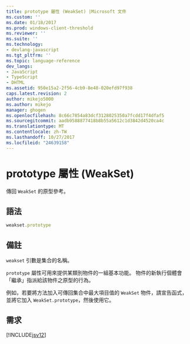 ```yaml
---
title: prototype 屬性 (WeakSet) |Microsoft 文件
ms.custom: ''
ms.date: 01/18/2017
ms.prod: windows-client-threshold
ms.reviewer: ''
ms.suite: ''
ms.technology:
- devlang-javascript
ms.tgt_pltfrm: ''
ms.topic: language-reference
dev_langs:
- JavaScript
- TypeScript
- DHTML
ms.assetid: 950e15a2-2f56-4cb9-8e48-020efd97f938
caps.latest.revision: 2
author: mikejo5000
ms.author: mikejo
manager: ghogen
ms.openlocfilehash: 8c66c7854a83dcf3128025350a7fcdd17f4dfaf5
ms.sourcegitcommit: aadb9588877418b8b55a5612c1d3842d4520ca4c
ms.translationtype: MT
ms.contentlocale: zh-TW
ms.lasthandoff: 10/27/2017
ms.locfileid: "24639158"
---
```

# <a name="prototype-property-weakset"></a>prototype 屬性 (WeakSet)
傳回 `WeakSet` 的原型參考。  
  
## <a name="syntax"></a>語法  
  
```JavaScript  
weakset.prototype  
```  
  
## <a name="remarks"></a>備註  
 `weakset` 引數是集合的名稱。  
  
 `prototype` 屬性可用來提供某類別物件的一組基本功能。 物件的新執行個體會「繼承」指派給該物件之原型的行為。  
  
 例如，若要將方法加入可傳回集合中最大項目值的 `WeakSet` 物件，請宣告函式，並將它加入 `WeakSet.prototype`，然後使用它。  
  
## <a name="requirements"></a>需求  
 [!INCLUDE[jsv12](../../javascript/reference/includes/jsv12-md.md)]